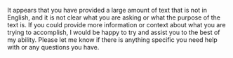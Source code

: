 It appears that you have provided a large amount of text that is not in English, and it is not clear what you are asking or what the purpose of the text is. If you could provide more information or context about what you are trying to accomplish, I would be happy to try and assist you to the best of my ability. Please let me know if there is anything specific you need help with or any questions you have.